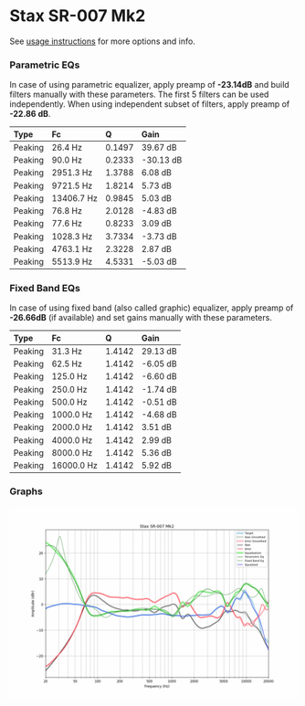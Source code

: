# Stax SR-007 Mk2
See [usage instructions](https://github.com/jaakkopasanen/AutoEq#usage) for more options and info.

### Parametric EQs
In case of using parametric equalizer, apply preamp of **-23.14dB** and build filters manually
with these parameters. The first 5 filters can be used independently.
When using independent subset of filters, apply preamp of **-22.86 dB**.

| Type    | Fc         |      Q | Gain      |
|:--------|:-----------|:-------|:----------|
| Peaking | 26.4 Hz    | 0.1497 | 39.67 dB  |
| Peaking | 90.0 Hz    | 0.2333 | -30.13 dB |
| Peaking | 2951.3 Hz  | 1.3788 | 6.08 dB   |
| Peaking | 9721.5 Hz  | 1.8214 | 5.73 dB   |
| Peaking | 13406.7 Hz | 0.9845 | 5.03 dB   |
| Peaking | 76.8 Hz    | 2.0128 | -4.83 dB  |
| Peaking | 77.6 Hz    | 0.8233 | 3.09 dB   |
| Peaking | 1028.3 Hz  | 3.7334 | -3.73 dB  |
| Peaking | 4763.1 Hz  | 2.3228 | 2.87 dB   |
| Peaking | 5513.9 Hz  | 4.5331 | -5.03 dB  |

### Fixed Band EQs
In case of using fixed band (also called graphic) equalizer, apply preamp of **-26.66dB**
(if available) and set gains manually with these parameters.

| Type    | Fc         |      Q | Gain     |
|:--------|:-----------|:-------|:---------|
| Peaking | 31.3 Hz    | 1.4142 | 29.13 dB |
| Peaking | 62.5 Hz    | 1.4142 | -6.05 dB |
| Peaking | 125.0 Hz   | 1.4142 | -6.60 dB |
| Peaking | 250.0 Hz   | 1.4142 | -1.74 dB |
| Peaking | 500.0 Hz   | 1.4142 | -0.51 dB |
| Peaking | 1000.0 Hz  | 1.4142 | -4.68 dB |
| Peaking | 2000.0 Hz  | 1.4142 | 3.51 dB  |
| Peaking | 4000.0 Hz  | 1.4142 | 2.99 dB  |
| Peaking | 8000.0 Hz  | 1.4142 | 5.36 dB  |
| Peaking | 16000.0 Hz | 1.4142 | 5.92 dB  |

### Graphs
![](./Stax%20SR-007%20Mk2.png)